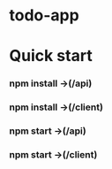 # todo-app


# Quick start


### npm install ->(/api)

### npm install ->(/client)

### npm start ->(/api)

### npm start  ->(/client)
